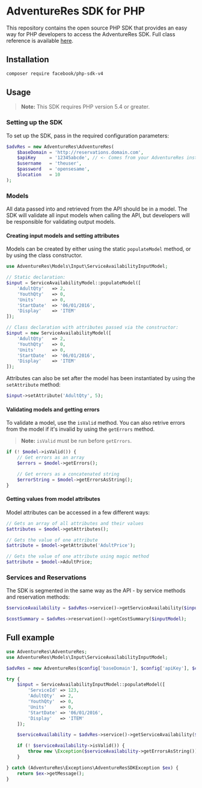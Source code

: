 # AdventureRes SDK for PHP

This repository contains the open source PHP SDK that provides an easy way for PHP developers to access the AdventureRes SDK. Full class reference is available [here](http://paramoredigital.github.io/adventureres-php-sdk/docs/). 

## Installation

```sh
composer require facebook/php-sdk-v4
```

## Usage 

> **Note:** This SDK requires PHP version 5.4 or greater. 

### Setting up the SDK

To set up the SDK, pass in the required configuration parameters:

```php
$advRes = new AdventureRes\AdventureRes(
    $baseDomain = 'http://reservations.domain.com',
    $apiKey     = '12345abcde', // <- Comes from your AdventureRes installation
    $username   = 'theuser', 
    $password   = 'opensesame',
    $location   = 10
);
```

### Models

All data passed into and retrieved from the API should be in a model. The SDK will validate all input models when calling the API, but developers will be responsible for validating output models.

#### Creating input models and setting attributes

Models can be created by either using the static `populateModel` method, or by using the class constructor.

```php
use AdventureRes\Models\Input\ServiceAvailabilityInputModel;

// Static declaration:
$input = ServiceAvailabilityModel::populateModel([
    'AdultQty'   => 2,
    'YouthQty'   => 0,
    'Units'      => 0,
    'StartDate'  => '06/01/2016',
    'Display'    => 'ITEM'
]);

// Class declaration with attributes passed via the constructor:
$input = new ServiceAvailabilityModel([
    'AdultQty'   => 2,
    'YouthQty'   => 0,
    'Units'      => 0,
    'StartDate'  => '06/01/2016',
    'Display'    => 'ITEM'
]);
```

Attributes can also be set after the model has been instantiated by using the `setAttribute` method:

```php
$input->setAttribute('AdultQty', 5);
```

#### Validating models and getting errors

To validate a model, use the `isValid` method. You can also retrive errors from the model if it's invalid by using the `getErrors` method.

> **Note:** `isValid` must be run before `getErrors`.

```php
if (! $model->isValid()) {
    // Get errors as an array
    $errors = $model->getErrors();

    // Get errors as a concatenated string
    $errorString = $model->getErrorsAsString();
}
```

#### Getting values from model attributes

Model attributes can be accessed in a few different ways:

```php
// Gets an array of all attributes and their values
$attributes = $model->getAttributes();

// Gets the value of one attribute
$attribute = $model->getAttribute('AdultPrice');

// Gets the value of one attribute using magic method
$attribute = $model->AdultPrice;
```

### Services and Reservations

The SDK is segmented in the same way as the API - by service methods and reservation methods:

```php
$serviceAvailability = $advRes->service()->getServiceAvailability($inputModel);

$costSummary = $advRes->reservation()->getCostSummary($inputModel);
```

## Full example

```php
use AdventureRes\AdventureRes;
use AdventureRes\Models\Input\ServiceAvailabilityInputModel;

$advRes = new AdventureRes($config['baseDomain'], $config['apiKey'], $config['username'], $config['password'], $config['location']);

try {
    $input = ServiceAvailabilityInputModel::populateModel([
        'ServiceId' => 123,
        'AdultQty'  => 2,
        'YouthQty'  => 0,
        'Units'     => 0,
        'StartDate' => '06/01/2016',
        'Display'   => 'ITEM'
    ]);

    $serviceAvailability = $advRes->service()->getServiceAvailability($input);

    if (! $serviceAvailability->isValid()) {
        throw new \Exception($serviceAvailability->getErrorsAsString());
    }

} catch (AdventureRes\Exceptions\AdventureResSDKException $ex) {
    return $ex->getMessage();
}
```